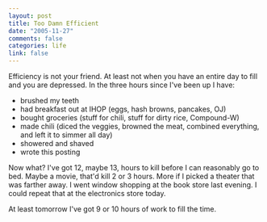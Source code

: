 ```yaml
--- 
layout: post
title: Too Damn Efficient
date: "2005-11-27"
comments: false
categories: life
link: false
---
```

Efficiency is not your friend. At least not when you have an entire day to fill and you are depressed. In the three hours since I've been up I have:

<ul>
<li class="il">brushed my teeth</li>
<li class="il">had breakfast out at IHOP (eggs, hash browns, pancakes, OJ)</li>
<li class="il">bought groceries (stuff for chili, stuff for dirty rice, Compound-W)</li>
<li class="il">made chili (diced the veggies, browned the meat, combined everything, and left it to simmer all day)</li>
<li class="il">showered and shaved</li>
<li class="il">wrote this posting</li>
</ul>

Now what? I've got 12, maybe 13, hours to kill before I can reasonably go to bed. Maybe a movie, that'd kill 2 or 3 hours. More if I picked a theater that was farther away. I went window shopping at the book store last evening. I could repeat that at the electronics store today.

At least tomorrow I've got 9 or 10 hours of work to fill the time.
